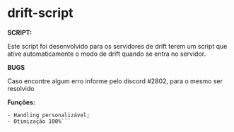 # drift-script

**SCRIPT:**

Este script foi desenvolvido para os servidores de drift terem um script que ative automaticamente o modo de drift quando se entra no servidor.

**BUGS**

Caso encontre algum erro informe pelo discord </iOff>#2802, para o mesmo ser resolvido




**Funções:**

```- Script de Drift (Automático);
- Handling personalizável;
- Otimização 100%```
